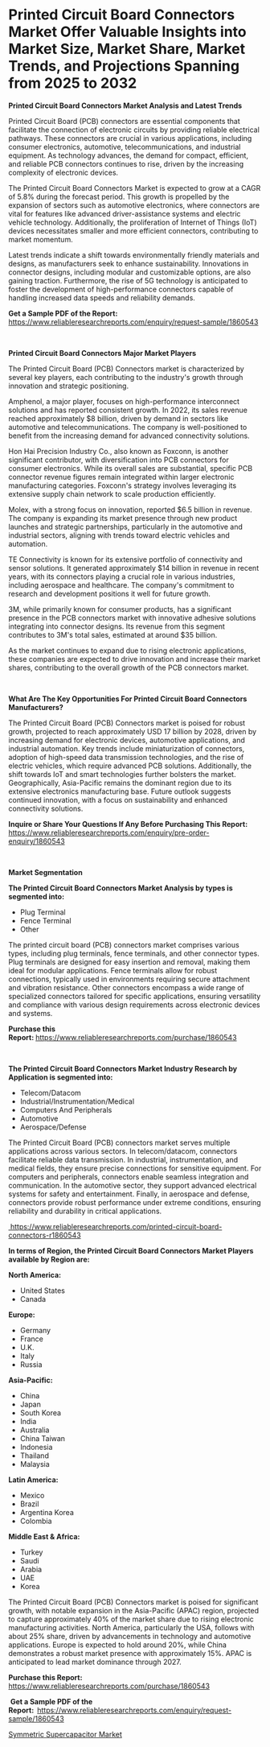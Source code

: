 <p><h1>Printed Circuit Board Connectors Market Offer Valuable Insights into Market Size, Market Share, Market Trends, and Projections Spanning from 2025 to 2032</h1></p><p><strong>Printed Circuit Board Connectors Market Analysis and Latest Trends</strong></p>
<p><p>Printed Circuit Board (PCB) connectors are essential components that facilitate the connection of electronic circuits by providing reliable electrical pathways. These connectors are crucial in various applications, including consumer electronics, automotive, telecommunications, and industrial equipment. As technology advances, the demand for compact, efficient, and reliable PCB connectors continues to rise, driven by the increasing complexity of electronic devices.</p><p>The Printed Circuit Board Connectors Market is expected to grow at a CAGR of 5.8% during the forecast period. This growth is propelled by the expansion of sectors such as automotive electronics, where connectors are vital for features like advanced driver-assistance systems and electric vehicle technology. Additionally, the proliferation of Internet of Things (IoT) devices necessitates smaller and more efficient connectors, contributing to market momentum.</p><p>Latest trends indicate a shift towards environmentally friendly materials and designs, as manufacturers seek to enhance sustainability. Innovations in connector designs, including modular and customizable options, are also gaining traction. Furthermore, the rise of 5G technology is anticipated to foster the development of high-performance connectors capable of handling increased data speeds and reliability demands.</p></p>
<p><strong>Get a Sample PDF of the Report:&nbsp;</strong> <a href="https://www.reliableresearchreports.com/enquiry/request-sample/1860543?utm_campaign=2204&utm_medium=2&utm_source=Github&utm_content=ia&utm_term=11022025&utm_id=printed-circuit-board-connectors">https://www.reliableresearchreports.com/enquiry/request-sample/1860543</a></p>
<p>&nbsp;</p>
<p><strong>Printed Circuit Board Connectors Major Market Players</strong></p>
<p><p>The Printed Circuit Board (PCB) Connectors market is characterized by several key players, each contributing to the industry's growth through innovation and strategic positioning. </p><p>Amphenol, a major player, focuses on high-performance interconnect solutions and has reported consistent growth. In 2022, its sales revenue reached approximately $8 billion, driven by demand in sectors like automotive and telecommunications. The company is well-positioned to benefit from the increasing demand for advanced connectivity solutions.</p><p>Hon Hai Precision Industry Co., also known as Foxconn, is another significant contributor, with diversification into PCB connectors for consumer electronics. While its overall sales are substantial, specific PCB connector revenue figures remain integrated within larger electronic manufacturing categories. Foxconn's strategy involves leveraging its extensive supply chain network to scale production efficiently.</p><p>Molex, with a strong focus on innovation, reported $6.5 billion in revenue. The company is expanding its market presence through new product launches and strategic partnerships, particularly in the automotive and industrial sectors, aligning with trends toward electric vehicles and automation.</p><p>TE Connectivity is known for its extensive portfolio of connectivity and sensor solutions. It generated approximately $14 billion in revenue in recent years, with its connectors playing a crucial role in various industries, including aerospace and healthcare. The company's commitment to research and development positions it well for future growth.</p><p>3M, while primarily known for consumer products, has a significant presence in the PCB connectors market with innovative adhesive solutions integrating into connector designs. Its revenue from this segment contributes to 3M's total sales, estimated at around $35 billion.</p><p>As the market continues to expand due to rising electronic applications, these companies are expected to drive innovation and increase their market shares, contributing to the overall growth of the PCB connectors market.</p></p>
<p>&nbsp;</p>
<p><strong>What Are The Key Opportunities For Printed Circuit Board Connectors Manufacturers?</strong></p>
<p><p>The Printed Circuit Board (PCB) Connectors market is poised for robust growth, projected to reach approximately USD 17 billion by 2028, driven by increasing demand for electronic devices, automotive applications, and industrial automation. Key trends include miniaturization of connectors, adoption of high-speed data transmission technologies, and the rise of electric vehicles, which require advanced PCB solutions. Additionally, the shift towards IoT and smart technologies further bolsters the market. Geographically, Asia-Pacific remains the dominant region due to its extensive electronics manufacturing base. Future outlook suggests continued innovation, with a focus on sustainability and enhanced connectivity solutions.</p></p>
<p><strong>Inquire or Share Your Questions If Any Before Purchasing This Report:</strong> <a href="https://www.reliableresearchreports.com/enquiry/pre-order-enquiry/1860543?utm_campaign=2204&utm_medium=2&utm_source=Github&utm_content=ia&utm_term=11022025&utm_id=printed-circuit-board-connectors">https://www.reliableresearchreports.com/enquiry/pre-order-enquiry/1860543</a></p>
<p>&nbsp;</p>
<p><strong>Market Segmentation</strong></p>
<p><strong>The Printed Circuit Board Connectors Market Analysis by types is segmented into:</strong></p>
<p><ul><li>Plug Terminal</li><li>Fence Terminal</li><li>Other</li></ul></p>
<p><p>The printed circuit board (PCB) connectors market comprises various types, including plug terminals, fence terminals, and other connector types. Plug terminals are designed for easy insertion and removal, making them ideal for modular applications. Fence terminals allow for robust connections, typically used in environments requiring secure attachment and vibration resistance. Other connectors encompass a wide range of specialized connectors tailored for specific applications, ensuring versatility and compliance with various design requirements across electronic devices and systems.</p></p>
<p><strong>Purchase this Report:&nbsp;</strong><a href="https://www.reliableresearchreports.com/purchase/1860543?utm_campaign=2204&utm_medium=2&utm_source=Github&utm_content=ia&utm_term=11022025&utm_id=printed-circuit-board-connectors">https://www.reliableresearchreports.com/purchase/1860543</a></p>
<p>&nbsp;</p>
<p><strong>The Printed Circuit Board Connectors Market Industry Research by Application is segmented into:</strong></p>
<p><ul><li>Telecom/Datacom</li><li>Industrial/Instrumentation/Medical</li><li>Computers And Peripherals</li><li>Automotive</li><li>Aerospace/Defense</li></ul></p>
<p><p>The Printed Circuit Board (PCB) connectors market serves multiple applications across various sectors. In telecom/datacom, connectors facilitate reliable data transmission. In industrial, instrumentation, and medical fields, they ensure precise connections for sensitive equipment. For computers and peripherals, connectors enable seamless integration and communication. In the automotive sector, they support advanced electrical systems for safety and entertainment. Finally, in aerospace and defense, connectors provide robust performance under extreme conditions, ensuring reliability and durability in critical applications.</p></p>
<p><a href="https://www.reliableresearchreports.com/printed-circuit-board-connectors-r1860543?utm_campaign=2204&utm_medium=2&utm_source=Github&utm_content=ia&utm_term=11022025&utm_id=printed-circuit-board-connectors">&nbsp;https://www.reliableresearchreports.com/printed-circuit-board-connectors-r1860543</a></p>
<p><strong>In terms of Region, the Printed Circuit Board Connectors Market Players available by Region are:</strong></p>
<p>
    <p> <strong> North America: </strong>
        <ul>
            <li>United States</li>
            <li>Canada</li>
        </ul>
        </p> 
    <p> <strong> Europe: </strong>
        <ul>
            <li>Germany</li>
            <li>France</li>
            <li>U.K.</li>
            <li>Italy</li>
            <li>Russia</li>
        </ul>
        </p> 
    <p> <strong> Asia-Pacific: </strong>
        <ul>
            <li>China</li>
            <li>Japan</li>
            <li>South Korea</li>
            <li>India</li>
            <li>Australia</li>
            <li>China Taiwan</li>
            <li>Indonesia</li>
            <li>Thailand</li>
            <li>Malaysia</li>
        </ul>
        </p> 
    <p> <strong> Latin America: </strong>
        <ul>
            <li>Mexico</li>
            <li>Brazil</li>
            <li>Argentina Korea</li>
            <li>Colombia</li>
        </ul>
        </p> 
    <p> <strong> Middle East & Africa: </strong>
        <ul>
            <li>Turkey</li>
            <li>Saudi</li>
            <li>Arabia</li>
            <li>UAE</li>
            <li>Korea</li>
        </ul>
    </p>
    </p>
<p><p>The Printed Circuit Board (PCB) Connectors market is poised for significant growth, with notable expansion in the Asia-Pacific (APAC) region, projected to capture approximately 40% of the market share due to rising electronic manufacturing activities. North America, particularly the USA, follows with about 25% share, driven by advancements in technology and automotive applications. Europe is expected to hold around 20%, while China demonstrates a robust market presence with approximately 15%. APAC is anticipated to lead market dominance through 2027.</p></p>
<p><strong>Purchase this Report: </strong><a href="https://www.reliableresearchreports.com/purchase/1860543?utm_campaign=2204&utm_medium=2&utm_source=Github&utm_content=ia&utm_term=11022025&utm_id=printed-circuit-board-connectors">https://www.reliableresearchreports.com/purchase/1860543</a></p>
<p>&nbsp;<strong>Get a Sample PDF of the Report:&nbsp;&nbsp;</strong><a href="https://www.reliableresearchreports.com/enquiry/request-sample/1860543?utm_campaign=2204&utm_medium=2&utm_source=Github&utm_content=ia&utm_term=11022025&utm_id=printed-circuit-board-connectors">https://www.reliableresearchreports.com/enquiry/request-sample/1860543</a></p>
<p><strong></strong></p>
<p><p><a href="https://github.com/tona7vba/Market-Research-Report-List-1/blob/main/symmetric-supercapacitor-market.md?utm_campaign=2204&utm_medium=2&utm_source=Github&utm_content=ia&utm_term=11022025&utm_id=printed-circuit-board-connectors">Symmetric Supercapacitor Market</a></p></p>